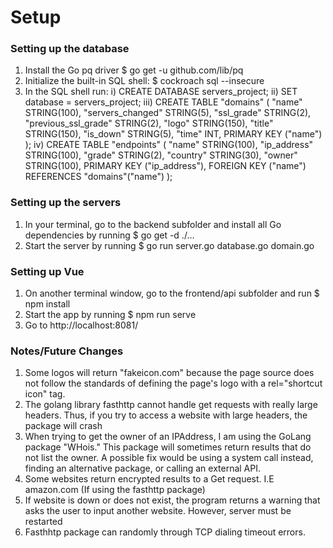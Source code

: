 # Setup

### Setting up the database

1. Install the Go pq driver $ go get -u github.com/lib/pq
2. Initialize the built-in SQL shell: $ cockroach sql --insecure
3. In the SQL shell run: 
 i) CREATE DATABASE servers_project;
 ii) SET database = servers_project;
 iii) CREATE TABLE "domains" (
    "name" STRING(100),
    "servers_changed" STRING(5),
    "ssl_grade" STRING(2),
    "previous_ssl_grade" STRING(2),
    "logo" STRING(150),
    "title" STRING(150),
    "is_down" STRING(5),
    "time" INT,
    PRIMARY KEY ("name")
);
iv) CREATE TABLE "endpoints" (
    "name" STRING(100),
    "ip_address" STRING(100),
    "grade" STRING(2),
    "country" STRING(30),
    "owner" STRING(100),
    PRIMARY KEY ("ip_address"),
    FOREIGN KEY ("name") REFERENCES "domains"("name")
);


### Setting up the servers
1. In your terminal, go to the backend subfolder and install all Go dependencies by running $ go get -d ./...
2. Start the server by running  $ go run server.go database.go domain.go


### Setting up Vue
1. On another terminal window, go to the frontend/api subfolder and run $ npm install
2. Start the app by running $ npm run serve
3. Go to http://localhost:8081/


### Notes/Future Changes
1. Some logos will return "fakeicon.com" because the page source does not follow the standards of defining the page's logo with a rel="shortcut icon" tag.
2. The golang library fasthttp cannot handle get requests with really large headers. Thus, if you try to access a website with large headers, the package will crash
3. When trying to get the owner of an IPAddress, I am using the GoLang package "WHois." This package will sometimes return results that do not list the owner. A possible fix would be using a system call instead, finding an alternative package, or calling an external API.
4. Some websites return encrypted results to a Get request. I.E amazon.com (If using the fasthttp package)
5. If website is down or does not exist, the program returns a warning that asks the user to input another website. However, server must be restarted
6. Fasthhtp package can randomly through TCP dialing timeout errors.
